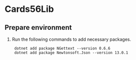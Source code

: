 # Cards56Lib

## Prepare environment

1. Run the following commands to add necessary packages.

        dotnet add package NGettext --version 0.6.6
        dotnet add package Newtonsoft.Json --version 13.0.1
